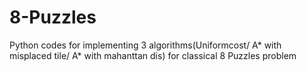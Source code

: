 # 8-Puzzles
Python codes for implementing 3 algorithms(Uniformcost/ A* with misplaced tile/ A* with mahanttan dis) for classical 8 Puzzles problem

